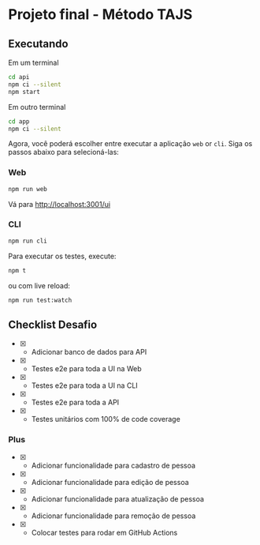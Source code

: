 # Projeto final - Método TAJS

## Executando

Em um terminal
```sh
cd api
npm ci --silent
npm start
```
Em outro terminal

```sh
cd app
npm ci --silent
```

Agora, você poderá escolher entre executar a aplicação  `web` or `cli`. Siga os passos abaixo para selecioná-las:

### Web
```sh
npm run web
```
Vá para [http://localhost:3001/ui](http://localhost:3001/ui)

### CLI
```sh
npm run cli
```

Para executar os testes, execute:

```sh
npm t
```

ou com live reload:

```sh
npm run test:watch
```

## Checklist Desafio

- [x] - Adicionar banco de dados para API
- [x] - Testes e2e para toda a UI na Web
- [x] - Testes e2e para toda a UI na CLI
- [x] - Testes e2e para toda a API
- [x] - Testes unitários com 100% de code coverage

### Plus

- [x] - Adicionar funcionalidade para cadastro de pessoa
- [x] - Adicionar funcionalidade para edição de pessoa
- [x] - Adicionar funcionalidade para atualização de pessoa
- [x] - Adicionar funcionalidade para remoção de pessoa
- [x] - Colocar testes para rodar em GitHub Actions
